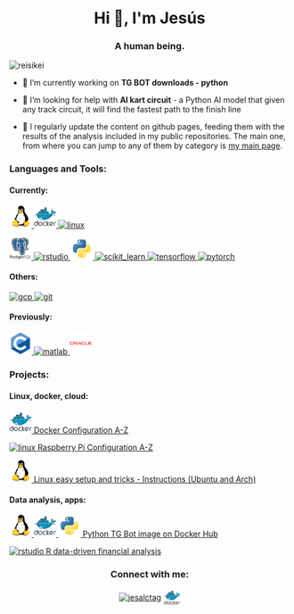 <h1 align="center">Hi 👋, I'm Jesús</h1>
<h3 align="center">A human being.</h3>

<p align="left"> <img src="https://komarev.com/ghpvc/?username=reisikei&label=Profile%20views&color=0e75b6&style=flat" alt="reisikei" /> </p>

- 🔭 I’m currently working on **TG BOT downloads - python**

- 🤝 I’m looking for help with **AI kart circuit** - a Python AI model that given any track circuit, it will find the fastest path to the finish line

- 📝 I regularly update the content on github pages, feeding them with the results of the analysis included in my public repositories. The main one, from where you can jump to any of them by category is <a href="https://reisikei.github.io/reisikei/">my main page</a>.


</p>

<h3 align="left">Languages and Tools:</h3>
<p align="left"> 
    
<h4 align="left">Currently:</h4>
<p align="left"> 

<p><a href="https://www.linux.org/" target="_blank"> <img src="https://raw.githubusercontent.com/devicons/devicon/master/icons/linux/linux-original.svg" alt="linux" width="40" height="40"/> </a>
<a href="https://www.docker.com/" target="_blank"> <img src="https://raw.githubusercontent.com/devicons/devicon/master/icons/docker/docker-original-wordmark.svg" alt="docker" width="40" height="40"/> </a>
<a href="https://www.raspberrypi.org/" target="_blank"> <img src="https://raw.githubusercontent.com/reisikei/reisikei/main/src/Raspberry_Pi_Logo.svg" alt="linux" width="30" height="30"/>
<p>
    

<p><a href="https://www.postgresql.org" target="_blank"> <img src="https://raw.githubusercontent.com/devicons/devicon/master/icons/postgresql/postgresql-original-wordmark.svg" alt="postgresql" width="40" height="40"/> </a>
<a href="https://www.rstudio.com/" target="_blank"> <img src="https://raw.githubusercontent.com/reisikei/reisikei/main/src/RStudio.svg" alt="rstudio" width="40" height="40"/> </a>
<a href="https://www.python.org" target="_blank"> <img src="https://raw.githubusercontent.com/devicons/devicon/master/icons/python/python-original.svg" alt="python" width="40" height="40"/> </a> 
<a href="https://scikit-learn.org/" target="_blank"> <img src="https://upload.wikimedia.org/wikipedia/commons/0/05/Scikit_learn_logo_small.svg" alt="scikit_learn" width="40" height="40"/> </a> 
<a href="https://www.tensorflow.org" target="_blank"> <img src="https://www.vectorlogo.zone/logos/tensorflow/tensorflow-icon.svg" alt="tensorflow" width="40" height="40"/> </a> 
<a href="https://pytorch.org/" target="_blank"> <img src="https://www.vectorlogo.zone/logos/pytorch/pytorch-icon.svg" alt="pytorch" width="40" height="40"/> </a> 

<h4 align="left">Others:</h4>
<p align="left"> 
   

<p><a href="https://cloud.google.com" target="_blank"> <img src="https://www.vectorlogo.zone/logos/google_cloud/google_cloud-icon.svg" alt="gcp" width="40" height="40"/> </a>
<a href="https://git-scm.com/" target="_blank"> <img src="https://www.vectorlogo.zone/logos/git-scm/git-scm-icon.svg" alt="git" width="40" height="40"/> </a> 

    
    
<h4 align="left">Previously:</h4>
<p align="left"> 
<p><a href="https://www.cprogramming.com/" target="_blank"> <img src="https://raw.githubusercontent.com/devicons/devicon/master/icons/c/c-original.svg" alt="c" width="40" height="40"/> </a>
<a href="https://www.mathworks.com/" target="_blank"> <img src="https://upload.wikimedia.org/wikipedia/commons/2/21/Matlab_Logo.png" alt="matlab" width="40" height="40"/> </a> 
<a href="https://www.oracle.com/" target="_blank"> <img src="https://raw.githubusercontent.com/devicons/devicon/master/icons/oracle/oracle-original.svg" alt="oracle" width="40" height="40"/> </a>     
    

<h3 align="left">Projects:</h3>
<p align="left"> 

 
<h4 align="left">Linux, docker, cloud:</h4>
<p align="left"> 
    
 
<p><a href="https://github.com/reisikei/docker" target="_blank"> <img src="https://raw.githubusercontent.com/devicons/devicon/master/icons/docker/docker-original-wordmark.svg" alt="docker" width="40" height="40"/> </a>
<a href="https://reisikei.github.io/docker/">Docker Configuration A-Z</a>
</p>

    
<p><a href="https://github.com/reisikei/RPi" target="_blank"> <img src="https://raw.githubusercontent.com/reisikei/reisikei/main/src/Raspberry_Pi_Logo.svg" alt="linux" width="30" height="30"/> </a>
<a href="https://reisikei.github.io/RPi/">Raspberry Pi Configuration A-Z</a>
</p>

<p><a href="https://github.com/reisikei/Linux" target="_blank"> <img src="https://raw.githubusercontent.com/devicons/devicon/master/icons/linux/linux-original.svg" alt="linux" width="40" height="40"/> </a>
<a href="https://reisikei.github.io/Linux">Linux easy setup and tricks - Instructions (Ubuntu and Arch)</a></p>

    
<h4 align="left">Data analysis, apps:</h4>
<p align="left"> 
    

<p><a href="https://www.linux.org/" target="_blank"> <img src="https://raw.githubusercontent.com/devicons/devicon/master/icons/linux/linux-original.svg" alt="linux" width="40" height="40"/> </a>
<a href="https://www.docker.com/" target="_blank"> <img src="https://raw.githubusercontent.com/devicons/devicon/master/icons/docker/docker-original-wordmark.svg" alt="docker" width="40" height="40"/> </a>
<a href="https://www.python.org" target="_blank"> <img src="https://raw.githubusercontent.com/devicons/devicon/master/icons/python/python-original.svg" alt="python" width="40" height="40"/> </a>
<a href="https://hub.docker.com/u/reisikei">Python TG Bot image on Docker Hub</a><p>
<a href="https://github.com/reisikei/TG-Download-Bot> and on Github</a>
    
    
    
</p><a href="https://github.com/reisikei/Financial_analysis_R" target="_blank"> <img src="https://raw.githubusercontent.com/reisikei/reisikei/main/src/RStudio.svg" alt="rstudio" width="40" height="40"/> </a>
<a href="https://reisikei.github.io/Financial_analysis_R/">R data-driven financial analysis</a>
 
 
 
 
<h3 align="center">Connect with me:</h3>
<p align="center">
<a href="https://linkedin.com/in/jesalctag" target="blank"><img align="center" src="https://raw.githubusercontent.com/rahuldkjain/github-profile-readme-generator/master/src/images/icons/Social/linked-in-alt.svg" alt="jesalctag" height="30" width="40" /></a> 
<a href="https://hub.docker.com/u/reisikei/" target="_blank"><img align="center" src="https://raw.githubusercontent.com/devicons/devicon/master/icons/docker/docker-original-wordmark.svg" alt="docker" width="30" height="30"/> </a>

